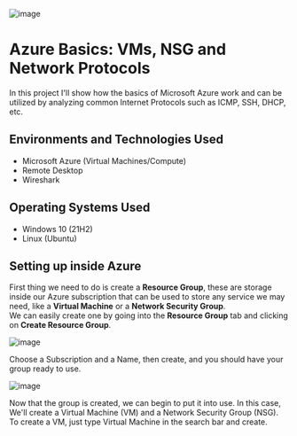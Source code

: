 <p align="center">

  ![image](https://github.com/DsosaH/AzureBasics/assets/148100125/3f070720-1865-41e2-a61e-b398010aeb00)

</p>
<h1>Azure Basics: VMs, NSG and Network Protocols</h1>
In this project I'll show how the basics of Microsoft Azure work and can be utilized by analyzing common Internet Protocols such as ICMP, SSH, DHCP, etc.<br />

<h2>Environments and Technologies Used</h2>

- Microsoft Azure (Virtual Machines/Compute)
- Remote Desktop
- Wireshark

<h2>Operating Systems Used </h2>

- Windows 10</b> (21H2)
- Linux (Ubuntu)</br>

<h2>Setting up inside Azure</h2>
<p>
  First thing we need to do is create a <b>Resource Group</b>, these are storage inside our Azure subscription that can be used to store any service we may need, like a <b>Virtual Machine</b> or a <b>Network Security Group</b>.<br>
  We can easily create one by going into the <b>Resource Group</b> tab and clicking on <b>Create Resource Group</b>.

  ![image](https://github.com/DsosaH/AzureBasics/assets/148100125/6032af21-02ec-49a0-9fb1-b858db1280a1)<br>
  
  Choose a Subscription and a Name, then create, and you should have your group ready to use.
  
  ![image](https://github.com/DsosaH/AzureBasics/assets/148100125/f603e3bd-f2f8-4a1f-b81e-3f97baa25851)
</p>
<p>
  Now that the group is created, we can begin to put it into use. In this case, We'll create a Virtual Machine (VM) and a Network Security Group (NSG).<br>
  To create a VM, just type Virtual Machine in the search bar and create.
